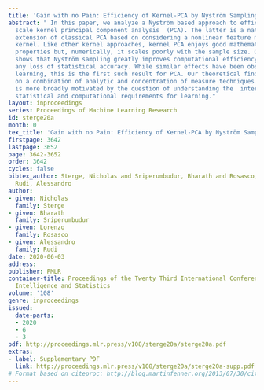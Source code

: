 ```yaml
---
title: 'Gain with no Pain: Efficiency of Kernel-PCA by Nyström Sampling'
abstract: " In this paper, we analyze a Nyström based approach to efficient large
  scale kernel principal component analysis  (PCA). The latter is a natural nonlinear
  extension of classical PCA based on considering a nonlinear feature map or the  corresponding
  kernel. Like other kernel approaches, kernel PCA enjoys good mathematical and statistical
  properties but, numerically, it scales poorly with the sample size. Our analysis
  shows that Nyström sampling greatly improves computational efficiency without incurring
  any loss of statistical accuracy. While similar effects have been observed in supervised
  learning, this is the first such result for PCA. Our theoretical findings are based
  on a combination of analytic and concentration of measure techniques. Our study
  is more broadly motivated by the question of understanding the  interplay  between
  statistical and computational requirements for learning."
layout: inproceedings
series: Proceedings of Machine Learning Research
id: sterge20a
month: 0
tex_title: 'Gain with no Pain: Efficiency of Kernel-PCA by Nyström Sampling'
firstpage: 3642
lastpage: 3652
page: 3642-3652
order: 3642
cycles: false
bibtex_author: Sterge, Nicholas and Sriperumbudur, Bharath and Rosasco, Lorenzo and
  Rudi, Alessandro
author:
- given: Nicholas
  family: Sterge
- given: Bharath
  family: Sriperumbudur
- given: Lorenzo
  family: Rosasco
- given: Alessandro
  family: Rudi
date: 2020-06-03
address: 
publisher: PMLR
container-title: Proceedings of the Twenty Third International Conference on Artificial
  Intelligence and Statistics
volume: '108'
genre: inproceedings
issued:
  date-parts:
  - 2020
  - 6
  - 3
pdf: http://proceedings.mlr.press/v108/sterge20a/sterge20a.pdf
extras:
- label: Supplementary PDF
  link: http://proceedings.mlr.press/v108/sterge20a/sterge20a-supp.pdf
# Format based on citeproc: http://blog.martinfenner.org/2013/07/30/citeproc-yaml-for-bibliographies/
---
```

